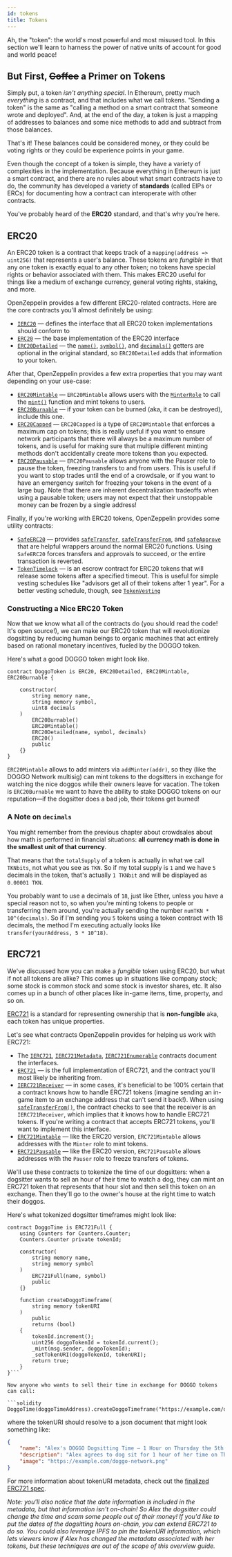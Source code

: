 ```yaml
---
id: tokens
title: Tokens
---
```


Ah, the "token": the world's most powerful and most misused tool. In this section we'll learn to harness the power of native units of account for good and world peace!

## But First, ~~Coffee~~ a Primer on Tokens

Simply put, a token _isn't anything special_. In Ethereum, pretty much _everything_ is a contract, and that includes what we call tokens. "Sending a token" is the same as "calling a method on a smart contract that someone wrote and deployed". And, at the end of the day, a token is just a mapping of addresses to balances and some nice methods to add and subtract from those balances.

That's it! These balances could be considered money, or they could be voting rights or they could be experience points in your game.

Even though the concept of a token is simple, they have a variety of complexities in the implementation. Because everything in Ethereum is just a smart contract, and there are no rules about what smart contracts have to do, the community has developed a variety of **standards** (called EIPs or ERCs) for documenting how a contract can interoperate with other contracts.

You've probably heard of the **ERC20** standard, and that's why you're here.

## ERC20

An ERC20 token is a contract that keeps track of a `mapping(address => uint256)` that represents a user's balance. These tokens are _fungible_ in that any one token is exactly equal to any other token; no tokens have special rights or behavior associated with them. This makes ERC20 useful for things like a medium of exchange currency, general voting rights, staking, and more.

OpenZeppelin provides a few different ERC20-related contracts. Here are the core contracts you'll almost definitely be using:

- [`IERC20`](api/token/ERC20#ierc20) — defines the interface that all ERC20 token implementations should conform to
- [`ERC20`](api/token/ERC20#erc20) — the base implementation of the ERC20 interface
- [`ERC20Detailed`](api/token/ERC20#erc20detailed) — the [`name()`](api/token/ERC20#ERC20Detailed.name()), [`symbol()`](api/token/ERC20#ERC20Detailed.symbol()), and [`decimals()`](api/token/ERC20#ERC20Detailed.decimals()) getters are optional in the original standard, so `ERC20Detailed` adds that information to your token.


After that, OpenZeppelin provides a few extra properties that you may want depending on your use-case:

- [`ERC20Mintable`](api/token/ERC20#erc20mintable) — `ERC20Mintable` allows users with the [`MinterRole`](access-control) to call the [`mint()`](api/token/ERC20#ERC20Mintable.mint(address,uint256)) function and mint tokens to users.
- [`ERC20Burnable`](api/token/ERC20#erc20burnable) — if your token can be burned (aka, it can be destroyed), include this one.
- [`ERC20Capped`](api/token/ERC20#erc20capped) — `ERC20Capped` is a type of `ERC20Mintable` that enforces a maximum cap on tokens; this is really useful if you want to ensure network participants that there will always be a maximum number of tokens, and is useful for making sure that multiple different minting methods don't accidentally create more tokens than you expected.
- [`ERC20Pausable`](api/token/ERC20#erc20pausable) — `ERC20Pausable` allows anyone with the Pauser role to pause the token, freezing transfers to and from users. This is useful if you want to stop trades until the end of a crowdsale, or if you want to have an emergency switch for freezing your tokens in the event of a large bug. Note that there are inherent decentralization tradeoffs when using a pausable token; users may not expect that their unstoppable money can be frozen by a single address!

Finally, if you're working with ERC20 tokens, OpenZeppelin provides some utility contracts:

- [`SafeERC20`](api/token/ERC20#safeerc20) — provides [`safeTransfer`](api/token/ERC20#SafeERC20.safeTransfer(contract%20IERC20,address,uint256)), [`safeTransferFrom`](api/token/ERC20#SafeERC20.safeTransferFrom(contract%20IERC20,address,address,uint256)), and [`safeApprove`](api/token/ERC20#SafeERC20.safeApprove(contract%20IERC20,address,uint256)) that are helpful wrappers around the normal ERC20 functions. Using `SafeERC20` forces transfers and approvals to succeed, or the entire transaction is reverted.
- [`TokenTimelock`](api/token/ERC20#tokentimelock) — is an escrow contract for ERC20 tokens that will release some tokens after a specified timeout. This is useful for simple vesting schedules like "advisors get all of their tokens after 1 year". For a better vesting schedule, though, see [`TokenVesting`](api/drafts#tokenvesting)

### Constructing a Nice ERC20 Token

Now that we know what all of the contracts do (you should read the code! It's open source!), we can make our ERC20 token that will revolutionize dogsitting by reducing human beings to organic machines that act entirely based on rational monetary incentives, fueled by the DOGGO token.

Here's what a good DOGGO token might look like.

```solidity
contract DoggoToken is ERC20, ERC20Detailed, ERC20Mintable, ERC20Burnable {

    constructor(
        string memory name,
        string memory symbol,
        uint8 decimals
    )
        ERC20Burnable()
        ERC20Mintable()
        ERC20Detailed(name, symbol, decimals)
        ERC20()
        public
    {}
}
```

`ERC20Mintable` allows to add minters via `addMinter(addr)`, so they (like the DOGGO Network multisig) can mint tokens to the dogsitters in exchange for watching the nice doggos while their owners leave for vacation. The token is `ERC20Burnable` we want to have the ability to stake DOGGO tokens on our reputation—if the dogsitter does a bad job, their tokens get burned!

### A Note on `decimals`

You might remember from the previous chapter about crowdsales about how math is performed in financial situations: **all currency math is done in the smallest unit of that currency**.

That means that the `totalSupply` of a token is actually in what we call `TKNbits`, not what you see as `TKN`. So if my total supply is `1` and we have `5` decimals in the token, that's actually `1 TKNbit` and will be displayed as `0.00001 TKN`.

You probably want to use a decimals of `18`, just like Ether, unless you have a special reason not to, so when you're minting tokens to people or transferring them around, you're actually sending the number `numTKN * 10^(decimals)`. So if I'm sending you `5` tokens using a token contract with 18 decimals, the method I'm executing actually looks like `transfer(yourAddress, 5 * 10^18)`.

## ERC721

We've discussed how you can make a _fungible_ token using ERC20, but what if not all tokens are alike? This comes up in situations like company stock; some stock is common stock and some stock is investor shares, etc. It also comes up in a bunch of other places like in-game items, time, property, and so on.

[ERC721](https://eips.ethereum.org/EIPS/eip-721) is a standard for representing ownership that is **non-fungible** aka, each token has unique properties.

Let's see what contracts OpenZeppelin provides for helping us work with ERC721:

- The [`IERC721`](api/token/ERC721#ierc721), [`IERC721Metadata`](api/token/ERC721#ierc721metadata), [`IERC721Enumerable`](api/token/ERC721#ierc721enumerable) contracts document the interfaces.
- [`ERC721`](api/token/ERC721#erc721) — is the full implementation of ERC721, and the contract you'll most likely be inheriting from.
- [`IERC721Receiver`](api/token/ERC721#ierc721receiver) — in some cases, it's beneficial to be 100% certain that a contract knows how to handle ERC721 tokens (imagine sending an in-game item to an exchange address that can't send it back!). When using [`safeTransferFrom()`](api/token/ERC721#ERC721.safeTransferFrom(address,address,uint256)), the contract checks to see that the receiver is an `IERC721Receiver`, which implies that it knows how to handle ERC721 tokens. If you're writing a contract that accepts ERC721 tokens, you'll want to implement this interface.
- [`ERC721Mintable`](api/token/ERC721#erc721mintable) — like the ERC20 version, `ERC721Mintable` allows addresses with the `Minter` role to mint tokens.
- [`ERC721Pausable`](api/token/ERC721#erc721pausable) — like the ERC20 version, `ERC721Pausable` allows addresses with the `Pauser` role to freeze transfers of tokens.


We'll use these contracts to tokenize the time of our dogsitters: when a dogsitter wants to sell an hour of their time to watch a dog, they can mint an ERC721 token that represents that hour slot and then sell this token on an exchange. Then they'll go to the owner's house at the right time to watch their doggos.

Here's what tokenized dogsitter timeframes might look like:

```solidity
contract DoggoTime is ERC721Full {
    using Counters for Counters.Counter;
    Counters.Counter private tokenId;

    constructor(
        string memory name,
        string memory symbol
    )
        ERC721Full(name, symbol)
        public
    {}

    function createDoggoTimeframe(
        string memory tokenURI
    )
        public
        returns (bool)
    {
        tokenId.increment();
        uint256 doggoTokenId = tokenId.current();
        _mint(msg.sender, doggoTokenId);
        _setTokenURI(doggoTokenId, tokenURI);
        return true;
    }
}```

Now anyone who wants to sell their time in exchange for DOGGO tokens can call:

```solidity
DoggoTime(doggoTimeAddress).createDoggoTimeframe("https://example.com/doggo.json")
```

where the tokenURI should resolve to a json document that might look something like:

```json
{
    "name": "Alex's DOGGO Dogsitting Time — 1 Hour on Thursday the 5th at 6pm",
    "description": "Alex agrees to dog sit for 1 hour of her time on Thursday the 5th at 6pm.",
    "image": "https://example.com/doggo-network.png"
}
```

For more information about tokenURI metadata, check out the [finalized ERC721 spec](https://eips.ethereum.org/EIPS/eip-721).

_Note: you'll also notice that the date information is included in the metadata, but that information isn't on-chain! So Alex the dogsitter could change the time and scam some people out of their money! If you'd like to put the dates of the dogsitting hours on-chain, you can extend ERC721 to do so. You could also leverage IPFS to pin the tokenURI information, which lets viewers know if Alex has changed the metadata associated with her tokens, but these techniques are out of the scope of this overview guide._
